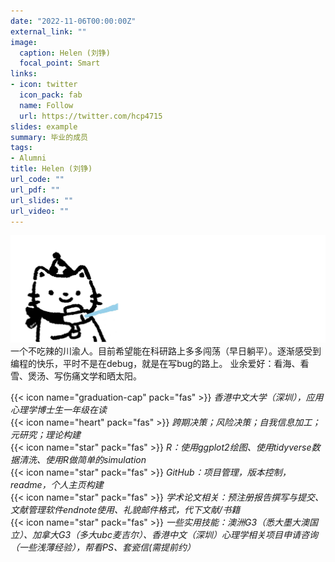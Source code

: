 ```yaml
---
date: "2022-11-06T00:00:00Z"
external_link: ""
image:
  caption: Helen (刘铮)
  focal_point: Smart
links:
- icon: twitter
  icon_pack: fab
  name: Follow
  url: https://twitter.com/hcp4715
slides: example
summary: 毕业的成员
tags:
- Alumni
title: Helen (刘铮)
url_code: ""
url_pdf: ""
url_slides: ""
url_video: ""
---
```

![](images/lz1.png)
一个不吃辣的川渝人。目前希望能在科研路上多多闯荡（早日躺平）。逐渐感受到编程的快乐，平时不是在debug，就是在写bug的路上。 业余爱好：看海、看雪、煲汤、写伤痛文学和晒太阳。

{{< icon name="graduation-cap" pack="fas" >}} _香港中文大学（深圳），应用心理学博士生一年级在读_  
{{< icon name="heart" pack="fas" >}} _跨期决策；风险决策；自我信息加工；元研究；理论构建_  
{{< icon name="star" pack="fas" >}} _R：使用ggplot2绘图、使用tidyverse数据清洗、使用R做简单的simulation_  
{{< icon name="star" pack="fas" >}} _GitHub：项目管理，版本控制，readme，个人主页构建_  
{{< icon name="star" pack="fas" >}} _学术论文相关：预注册报告撰写与提交、文献管理软件endnote使用、礼貌邮件格式，代下文献/书籍_   
{{< icon name="star" pack="fas" >}} _一些实用技能：澳洲G3（悉大墨大澳国立）、加拿大G3（多大ubc麦吉尔）、香港中文（深圳）心理学相关项目申请咨询（一些浅薄经验），帮看PS、套瓷信(需提前约）_  

